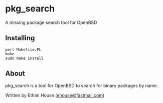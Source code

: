 pkg_search
==========

A missing package search tool for OpenBSD

Installing
---------

    perl Makefile.PL
    make
    sudo make install

About
----------
pkg_search is a tool for OpenBSD to search for binary packages by name. 

Written by Ethan House (ehouse@fastmail.com)
